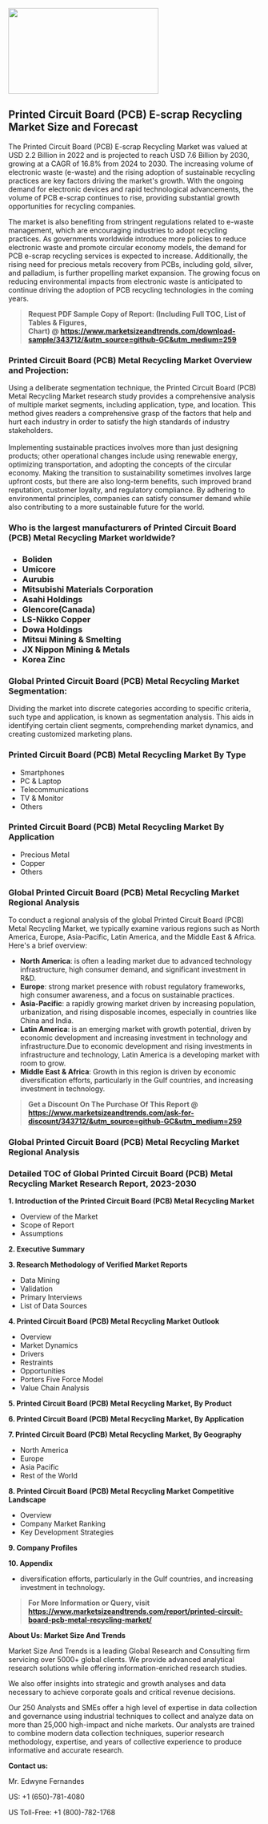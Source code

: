 <p><img class="alignnone size-medium wp-image-20088" src="https://ffe5etoiles.com/wp-content/uploads/2024/12/MST1-300x171.png" alt="" width="300" height="171" /></p><h2>Printed Circuit Board (PCB) E-scrap Recycling Market Size and Forecast</h2><p>The Printed Circuit Board (PCB) E-scrap Recycling Market was valued at USD 2.2 Billion in 2022 and is projected to reach USD 7.6 Billion by 2030, growing at a CAGR of 16.8% from 2024 to 2030. The increasing volume of electronic waste (e-waste) and the rising adoption of sustainable recycling practices are key factors driving the market's growth. With the ongoing demand for electronic devices and rapid technological advancements, the volume of PCB e-scrap continues to rise, providing substantial growth opportunities for recycling companies.</p><p>The market is also benefiting from stringent regulations related to e-waste management, which are encouraging industries to adopt recycling practices. As governments worldwide introduce more policies to reduce electronic waste and promote circular economy models, the demand for PCB e-scrap recycling services is expected to increase. Additionally, the rising need for precious metals recovery from PCBs, including gold, silver, and palladium, is further propelling market expansion. The growing focus on reducing environmental impacts from electronic waste is anticipated to continue driving the adoption of PCB recycling technologies in the coming years.</p></p><blockquote id="" class=""><strong>Request PDF Sample Copy of Report: (Including Full TOC, List of Tables &amp; Figures, Chart)&nbsp;@&nbsp;<strong><a href="https://www.marketsizeandtrends.com/download-sample/343712/&utm_source=github-GC&utm_medium=259" target="_blank">https://www.marketsizeandtrends.com/download-sample/343712/&utm_source=github-GC&utm_medium=259</a></strong></strong></blockquote><h3 id="" class="">Printed Circuit Board (PCB) Metal Recycling Market&nbsp;Overview and Projection:</h3><p id="" class="">Using a deliberate segmentation technique, the Printed Circuit Board (PCB) Metal Recycling Market research study provides a comprehensive analysis of multiple market segments, including application, type, and location. This method gives readers a comprehensive grasp of the factors that help and hurt each industry in order to satisfy the high standards of industry stakeholders. <br /> <br />Implementing sustainable practices involves more than just designing products; other operational changes include using renewable energy, optimizing transportation, and adopting the concepts of the circular economy. Making the transition to sustainability sometimes involves large upfront costs, but there are also long-term benefits, such improved brand reputation, customer loyalty, and regulatory compliance. By adhering to environmental principles, companies can satisfy consumer demand while also contributing to a more sustainable future for the world.</p><h3 id="" class="">Who is the largest manufacturers of&nbsp;Printed Circuit Board (PCB) Metal Recycling Market worldwide?</h3><h3 class=""><p><ul><li>Boliden </li><li> Umicore </li><li> Aurubis </li><li> Mitsubishi Materials Corporation </li><li> Asahi Holdings </li><li> Glencore(Canada) </li><li> LS-Nikko Copper </li><li> Dowa Holdings </li><li> Mitsui Mining & Smelting </li><li> JX Nippon Mining & Metals </li><li> Korea Zinc</li></ul></p></h3><h3 id="" class="">Global&nbsp;Printed Circuit Board (PCB) Metal Recycling Market Segmentation:</h3><p id="" class="">Dividing the market into discrete categories according to specific criteria, such type and application, is known as segmentation analysis. This aids in identifying certain client segments, comprehending market dynamics, and creating customized marketing plans.</p><h3 id="" class="">Printed Circuit Board (PCB) Metal Recycling Market&nbsp;By Type</h3><p><p><ul><li>Smartphones</li><li> PC & Laptop</li><li> Telecommunications</li><li> TV & Monitor</li><li> Others</p></li></ul></p></p><h3 id="" class="">Printed Circuit Board (PCB) Metal Recycling Market&nbsp;By Application</h3><p class=""><p><ul><li>Precious Metal</li><li> Copper</li><li> Others</li></ul></p></p><h3 id="" class="">Global Printed Circuit Board (PCB) Metal Recycling Market Regional Analysis</h3><p id="" class="">To conduct a regional analysis of the global Printed Circuit Board (PCB) Metal Recycling Market, we typically examine various regions such as North America, Europe, Asia-Pacific, Latin America, and the Middle East &amp; Africa. Here's a brief overview:</p><ul><li><strong>North America</strong>: is often a leading market due to advanced technology infrastructure, high consumer demand, and significant investment in R&amp;D.</li><li><strong>Europe</strong>: strong market presence with robust regulatory frameworks, high consumer awareness, and a focus on sustainable practices.</li><li><strong>Asia-Pacific</strong>: a rapidly growing market driven by increasing population, urbanization, and rising disposable incomes, especially in countries like China and India.</li><li><strong>Latin America</strong>: is an emerging market with growth potential, driven by economic development and increasing investment in technology and infrastructure.Due to economic development and rising investments in infrastructure and technology, Latin America is a developing market with room to grow.</li><li><strong>Middle East &amp; Africa</strong>: Growth in this region is driven by economic diversification efforts, particularly in the Gulf countries, and increasing investment in technology.</li></ul><blockquote id="" class=""><strong>Get a Discount On The Purchase Of This Report @ <strong><a href="https://www.marketsizeandtrends.com/ask-for-discount/343712/&utm_source=github-GC&utm_medium=259" target="_blank">https://www.marketsizeandtrends.com/ask-for-discount/343712/&utm_source=github-GC&utm_medium=259</a></strong></strong></blockquote><h3 id="" class="">Global Printed Circuit Board (PCB) Metal Recycling Market Regional Analysis</h3><h3 id="" class="">Detailed TOC of Global Printed Circuit Board (PCB) Metal Recycling Market Research Report, 2023-2030</h3><p id="" class=""><strong>1. Introduction of the Printed Circuit Board (PCB) Metal Recycling Market</strong></p><ul><li>Overview of the Market</li><li>Scope of Report</li><li>Assumptions</li></ul><p id="" class=""><strong>2. Executive Summary</strong></p><p id="" class=""><strong>3. Research Methodology of Verified Market Reports</strong></p><ul><li>Data Mining</li><li>Validation</li><li>Primary Interviews</li><li>List of Data Sources</li></ul><p id="" class=""><strong>4. Printed Circuit Board (PCB) Metal Recycling Market Outlook</strong></p><ul><li>Overview</li><li>Market Dynamics</li><li>Drivers</li><li>Restraints</li><li>Opportunities</li><li>Porters Five Force Model</li><li>Value Chain Analysis</li></ul><p id="" class=""><strong>5. Printed Circuit Board (PCB) Metal Recycling Market, By Product</strong></p><p id="" class=""><strong>6. Printed Circuit Board (PCB) Metal Recycling Market, By Application</strong></p><p id="" class=""><strong>7. Printed Circuit Board (PCB) Metal Recycling Market, By Geography</strong></p><ul><li>North America</li><li>Europe</li><li>Asia Pacific</li><li>Rest of the World</li></ul><p id="" class=""><strong>8. Printed Circuit Board (PCB) Metal Recycling Market Competitive Landscape</strong></p><ul><li>Overview</li><li>Company Market Ranking</li><li>Key Development Strategies</li></ul><p id="" class=""><strong>9. Company Profiles</strong></p><p id="" class=""><strong>10. Appendix</strong></p><ul><li>diversification efforts, particularly in the Gulf countries, and increasing investment in technology.</li></ul><blockquote id="" class=""><strong>For More Information or Query, visit <strong><strong><a href="https://www.marketsizeandtrends.com/report/printed-circuit-board-pcb-metal-recycling-market/" target="_blank">https://www.marketsizeandtrends.com/report/printed-circuit-board-pcb-metal-recycling-market/</a></strong></strong></strong></blockquote><p id="" class=""><strong>About Us: Market Size And Trends</strong></p><p id="" class="">Market Size And Trends is a leading Global Research and Consulting firm servicing over 5000+ global clients. We provide advanced analytical research solutions while offering information-enriched research studies.</p><p id="" class="">We also offer insights into strategic and growth analyses and data necessary to achieve corporate goals and critical revenue decisions.</p><p id="" class="">Our 250 Analysts and SMEs offer a high level of expertise in data collection and governance using industrial techniques to collect and analyze data on more than 25,000 high-impact and niche markets. Our analysts are trained to combine modern data collection techniques, superior research methodology, expertise, and years of collective experience to produce informative and accurate research.</p><p id="" class=""><strong>Contact us:</strong></p><p id="" class="">Mr. Edwyne Fernandes</p><p id="" class="">US: +1 (650)-781-4080</p><p id="" class="">US Toll-Free: +1 (800)-782-1768</p>
